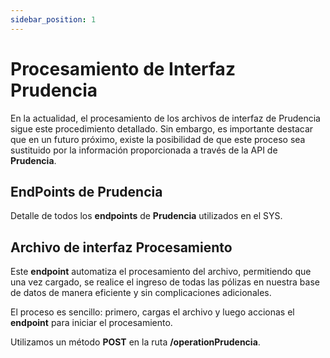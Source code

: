 ```yaml
---
sidebar_position: 1
---
```

# Procesamiento de Interfaz Prudencia

En la actualidad, el procesamiento de los archivos de interfaz de Prudencia sigue este procedimiento detallado. Sin embargo, es importante destacar que en un futuro próximo, existe la posibilidad de que este proceso sea sustituido por la información proporcionada a través de la API de **Prudencia**. 

## EndPoints de Prudencia

Detalle de todos los **endpoints** de **Prudencia** utilizados en el SYS.

## Archivo de interfaz Procesamiento

Este **endpoint** automatiza el procesamiento del archivo, permitiendo que una vez cargado, se realice el ingreso de todas las pólizas en nuestra base de datos de manera eficiente y sin complicaciones adicionales.

El proceso es sencillo: primero, cargas el archivo y luego accionas el **endpoint** para iniciar el procesamiento.

 Utilizamos un método **POST** en la ruta **/operationPrudencia**.

